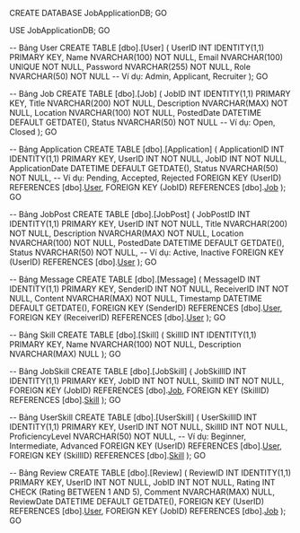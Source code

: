 CREATE DATABASE JobApplicationDB;
GO

USE JobApplicationDB;
GO

-- Bảng User
CREATE TABLE [dbo].[User] (
    UserID INT IDENTITY(1,1) PRIMARY KEY,
    Name NVARCHAR(100) NOT NULL,
    Email NVARCHAR(100) UNIQUE NOT NULL,
    Password NVARCHAR(255) NOT NULL,
    Role NVARCHAR(50) NOT NULL -- Ví dụ: Admin, Applicant, Recruiter
);
GO

-- Bảng Job
CREATE TABLE [dbo].[Job] (
    JobID INT IDENTITY(1,1) PRIMARY KEY,
    Title NVARCHAR(200) NOT NULL,
    Description NVARCHAR(MAX) NOT NULL,
    Location NVARCHAR(100) NOT NULL,
    PostedDate DATETIME DEFAULT GETDATE(),
    Status NVARCHAR(50) NOT NULL -- Ví dụ: Open, Closed
);
GO

-- Bảng Application
CREATE TABLE [dbo].[Application] (
    ApplicationID INT IDENTITY(1,1) PRIMARY KEY,
    UserID INT NOT NULL,
    JobID INT NOT NULL,
    ApplicationDate DATETIME DEFAULT GETDATE(),
    Status NVARCHAR(50) NOT NULL, -- Ví dụ: Pending, Accepted, Rejected
    FOREIGN KEY (UserID) REFERENCES [dbo].[User](UserID),
    FOREIGN KEY (JobID) REFERENCES [dbo].[Job](JobID)
);
GO

-- Bảng JobPost
CREATE TABLE [dbo].[JobPost] (
    JobPostID INT IDENTITY(1,1) PRIMARY KEY,
    UserID INT NOT NULL,
    Title NVARCHAR(200) NOT NULL,
    Description NVARCHAR(MAX) NOT NULL,
    Location NVARCHAR(100) NOT NULL,
    PostedDate DATETIME DEFAULT GETDATE(),
    Status NVARCHAR(50) NOT NULL, -- Ví dụ: Active, Inactive
    FOREIGN KEY (UserID) REFERENCES [dbo].[User](UserID)
);
GO

-- Bảng Message
CREATE TABLE [dbo].[Message] (
    MessageID INT IDENTITY(1,1) PRIMARY KEY,
    SenderID INT NOT NULL,
    ReceiverID INT NOT NULL,
    Content NVARCHAR(MAX) NOT NULL,
    Timestamp DATETIME DEFAULT GETDATE(),
    FOREIGN KEY (SenderID) REFERENCES [dbo].[User](UserID),
    FOREIGN KEY (ReceiverID) REFERENCES [dbo].[User](UserID)
);
GO

-- Bảng Skill
CREATE TABLE [dbo].[Skill] (
    SkillID INT IDENTITY(1,1) PRIMARY KEY,
    Name NVARCHAR(100) NOT NULL,
    Description NVARCHAR(MAX) NULL
);
GO

-- Bảng JobSkill
CREATE TABLE [dbo].[JobSkill] (
    JobSkillID INT IDENTITY(1,1) PRIMARY KEY,
    JobID INT NOT NULL,
    SkillID INT NOT NULL,
    FOREIGN KEY (JobID) REFERENCES [dbo].[Job](JobID),
    FOREIGN KEY (SkillID) REFERENCES [dbo].[Skill](SkillID)
);
GO

-- Bảng UserSkill
CREATE TABLE [dbo].[UserSkill] (
    UserSkillID INT IDENTITY(1,1) PRIMARY KEY,
    UserID INT NOT NULL,
    SkillID INT NOT NULL,
    ProficiencyLevel NVARCHAR(50) NOT NULL, -- Ví dụ: Beginner, Intermediate, Advanced
    FOREIGN KEY (UserID) REFERENCES [dbo].[User](UserID),
    FOREIGN KEY (SkillID) REFERENCES [dbo].[Skill](SkillID)
);
GO

-- Bảng Review
CREATE TABLE [dbo].[Review] (
    ReviewID INT IDENTITY(1,1) PRIMARY KEY,
    UserID INT NOT NULL,
    JobID INT NOT NULL,
    Rating INT CHECK (Rating BETWEEN 1 AND 5),
    Comment NVARCHAR(MAX) NULL,
    ReviewDate DATETIME DEFAULT GETDATE(),
    FOREIGN KEY (UserID) REFERENCES [dbo].[User](UserID),
    FOREIGN KEY (JobID) REFERENCES [dbo].[Job](JobID)
);
GO
